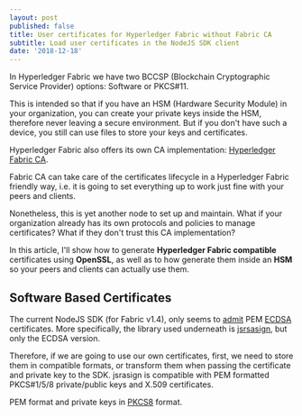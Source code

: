 ```yaml
---
layout: post
published: false
title: User certificates for Hyperledger Fabric without Fabric CA
subtitle: Load user certificates in the NodeJS SDK client
date: '2018-12-18'
---
```


In Hyperledger Fabric we have two BCCSP (Blockchain Cryptographic Service Provider) options: Software or PKCS#11.

This is intended so that if you have an HSM (Hardware Security Module) in your organization, you can create your private keys inside the HSM, therefore never leaving a secure environment. But if you don't have such a device, you still can use files to store your keys and certificates.

Hyperledger Fabric also offers its own CA implementation: [Hyperledger Fabric CA](https://hyperledger-fabric-ca.readthedocs.io/en/release-1.4/).

Fabric CA can take care of the certificates lifecycle in a Hyperledger Fabric friendly way, i.e. it is going to set everything up to work just fine with your peers and clients.

Nonetheless, this is yet another node to set up and maintain. What if your organization already has its own protocols and policies to manage certificates? What if they don't trust this CA implementation?

In this article, I'll show how to generate **Hyperledger Fabric compatible** certificates using **OpenSSL**, as well as to how generate them inside an **HSM** so your peers and clients can actually use them.



## Software Based Certificates

The current NodeJS SDK (for Fabric v1.4), only seems to [admit](https://github.com/hyperledger/fabric-sdk-node/blob/release-1.4/fabric-client/lib/impl/CryptoSuite_ECDSA_AES.js#L166) PEM [ECDSA](https://github.com/hyperledger/fabric-sdk-node/blob/release-1.4/fabric-client/lib/impl/ecdsa/key.js#L15) certificates. More specifically, the library used underneath is [jsrsasign](https://kjur.github.io/jsrsasign/), but only the ECDSA version.

Therefore, if we are going to use our own certificates, first, we need to store them in compatible formats, or transform them when passing the certificate and private key to the SDK. jsrasign is compatible with PEM formatted PKCS#1/5/8 private/public keys and X.509 certificates.

PEM format and private keys in [PKCS8](https://en.wikipedia.org/wiki/PKCS_8) format.

